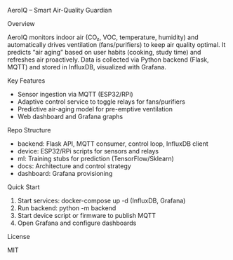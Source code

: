 AeroIQ – Smart Air-Quality Guardian

Overview

AeroIQ monitors indoor air (CO₂, VOC, temperature, humidity) and automatically drives ventilation (fans/purifiers) to keep air quality optimal. It predicts “air aging” based on user habits (cooking, study time) and refreshes air proactively. Data is collected via Python backend (Flask, MQTT) and stored in InfluxDB, visualized with Grafana.

Key Features

- Sensor ingestion via MQTT (ESP32/RPi)
- Adaptive control service to toggle relays for fans/purifiers
- Predictive air-aging model for pre-emptive ventilation
- Web dashboard and Grafana graphs

Repo Structure

- backend: Flask API, MQTT consumer, control loop, InfluxDB client
- device: ESP32/RPi scripts for sensors and relays
- ml: Training stubs for prediction (TensorFlow/Sklearn)
- docs: Architecture and control strategy
- dashboard: Grafana provisioning

Quick Start

1) Start services: docker-compose up -d (InfluxDB, Grafana)
2) Run backend: python -m backend
3) Start device script or firmware to publish MQTT
4) Open Grafana and configure dashboards

License

MIT



